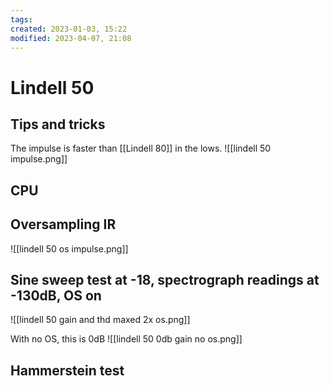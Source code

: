 ```yaml
---
tags: 
created: 2023-01-03, 15:22
modified: 2023-04-07, 21:08
---
```


# Lindell 50

## Tips and tricks
The impulse is faster than [[Lindell 80]] in the lows.
![[lindell 50 impulse.png]]

## CPU

## Oversampling IR
![[lindell 50 os impulse.png]]

## Sine sweep test at -18, spectrograph readings at -130dB, OS on
![[lindell 50 gain and thd maxed 2x os.png]]

With no OS, this is 0dB
![[lindell 50 0db gain no os.png]]

## Hammerstein test